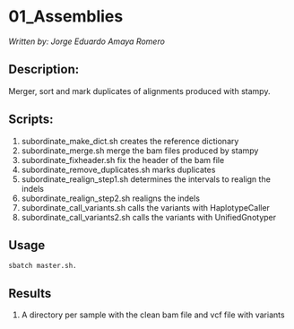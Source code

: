 # 01_Assemblies
*Written by: Jorge Eduardo Amaya Romero*

## Description: 
Merger, sort and mark duplicates of alignments produced with stampy.

## Scripts:

1. subordinate_make_dict.sh creates the reference dictionary 
2. subordinate_merge.sh	merge the bam files produced by stampy       
3. subordinate_fixheader.sh fix the header of the bam file 
4. subordinate_remove_duplicates.sh marks duplicates
5. subordinate_realign_step1.sh determines the intervals to realign the indels
6. subordinate_realign_step2.sh realigns the indels
7. subordinate_call_variants.sh calls the variants with HaplotypeCaller  
7. subordinate_call_variants2.sh calls the variants with UnifiedGnotyper

## Usage

```
sbatch master.sh.
```

## Results

1. A directory per sample with the clean bam file and vcf file with variants

